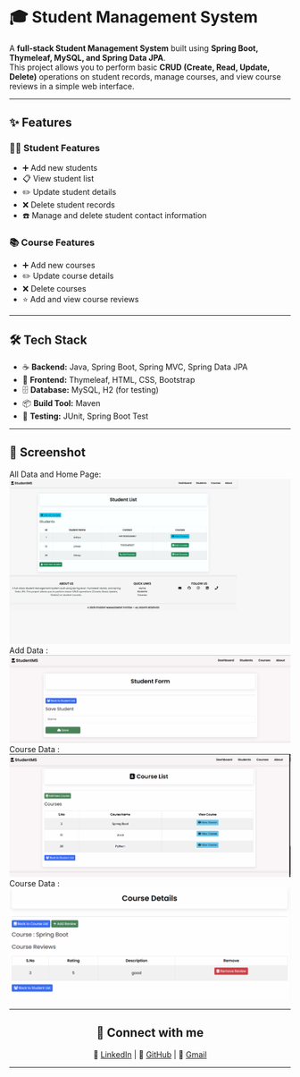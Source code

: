  # 🎓 Student Management System      
   
A **full-stack Student Management System** built using **Spring Boot, Thymeleaf, MySQL, and Spring Data JPA**.  
This project allows you to perform basic **CRUD (Create, Read, Update, Delete)** operations on student records, manage courses, and view course reviews in a simple web interface.
  
---      
         
## ✨ Features
### 👩‍🎓 Student Features  
- ➕ Add new students  
- 📋 View student list  
- ✏️ Update student details  
- ❌ Delete student records  
- ☎️ Manage and delete student contact information  

### 📚 Course Features
- ➕ Add new courses  
- ✏️ Update course details  
- ❌ Delete courses  
- ⭐ Add and view course reviews  

---

## 🛠️ Tech Stack
- ☕ **Backend:** Java, Spring Boot, Spring MVC, Spring Data JPA  
- 🎨 **Frontend:** Thymeleaf, HTML, CSS, Bootstrap  
- 🗄️ **Database:** MySQL, H2 (for testing)  
- 📦 **Build Tool:** Maven  
- 🔐 **Testing:** JUnit, Spring Boot Test

---
## 📸 Screenshot
All Data and Home Page:
![Student Home Output](src/main/resources/templates/images/stuh.png)
Add Data :
![Student Home Output](src/main/resources/templates/images/addstu.png)
Course Data :
![Student Home Output](src/main/resources/templates/images/courselist.png)
Course Data :
![Student Home Output](src/main/resources/templates/images/coursedetails.png)

---


<div align="center" >
    
## 🔗 Connect with me

 💼 [LinkedIn](https://www.linkedin.com/in/dinkarprasadjava)  |  🐙 [GitHub](https://github.com/DK12345678D) | 📧 [Gmail](mailto:dinkarprasad682@gmail.com) 
 
 ---
</div>


